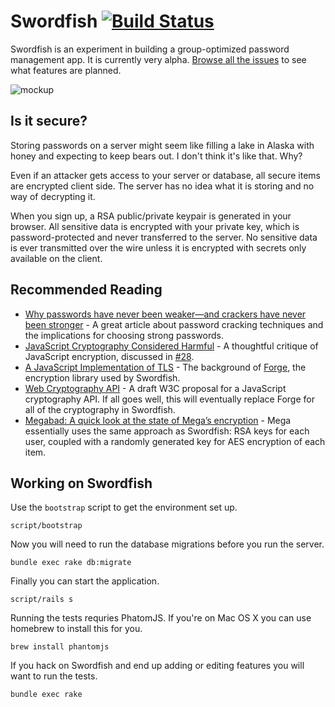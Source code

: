 # Swordfish [![Build Status](https://secure.travis-ci.org/github/swordfish.png)](http://travis-ci.org/github/swordfish)

Swordfish is an experiment in building a group-optimized password management
app. It is currently very alpha.
[Browse all the issues](https://github.com/github/swordfish/issues?milestone=)
to see what features are planned.

![mockup](http://cl.ly/image/472B0N460j2I/content)

## Is it secure?

Storing passwords on a server might seem like filling a lake in Alaska with
honey and expecting to keep bears out. I don't think it's like that. Why?

Even if an attacker gets access to your server or database, all secure items are
encrypted client side. The server has no idea what it is storing and no way of
decrypting it.

When you sign up, a RSA public/private keypair is generated in your browser. All
sensitive data is encrypted with your private key, which is password-protected
and never transferred to the server. No sensitive data is ever transmitted over
the wire unless it is encrypted with secrets only available on the client.

## Recommended Reading

* [Why passwords have never been weaker—and crackers have never been stronger](http://arstechnica.com/security/2012/08/passwords-under-assault/) - A great article about password cracking techniques and the implications for choosing strong passwords.
* [JavaScript Cryptography Considered Harmful](http://www.matasano.com/articles/javascript-cryptography/) - A thoughtful critique of JavaScript encryption, discussed in [#28](https://github.com/github/swordfish/issues/28).
* [A JavaScript Implementation of TLS](http://digitalbazaar.com/2010/07/20/javascript-tls-1/) - The background of [Forge](https://github.com/digitalbazaar/forge/blob/master/README.md), the encryption library used by Swordfish.
* [Web Cryptography API](http://www.w3.org/2012/webcrypto/WebCryptoAPI/) - A draft W3C proposal for a JavaScript cryptography API. If all goes well, this will eventually replace Forge for all of the cryptography in Swordfish.
* [Megabad: A quick look at the state of Mega’s encryption](http://arstechnica.com/business/2013/01/megabad-a-quick-look-at-the-state-of-megas-encryption/) - Mega essentially uses the same approach as Swordfish: RSA keys for each user, coupled with a randomly generated key for AES encryption of each item.

## Working on Swordfish

Use the `bootstrap` script to get the environment set up.

    script/bootstrap

Now you will need to run the database migrations before you run the server.

    bundle exec rake db:migrate

Finally you can start the application.

    script/rails s

Running the tests requries PhatomJS. If you're on Mac OS X you can use homebrew
to install this for you.

    brew install phantomjs

If you hack on Swordfish and end up adding or editing features you will want to
run the tests.

    bundle exec rake
